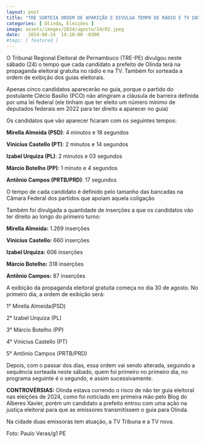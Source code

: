 ```yaml
---
layout: post
title: "TRE SORTEIA ORDEM DE APARIÇÃO E DIVULGA TEMPO DE RÁDIO E TV DAS CANDIDATURAS A PREFEITO DE OLINDA; CONFIRA"
categories: [ Olinda, Eleições ]
image: assets/images/2024/agosto/24/02.jpeg
date:   2024-08-24  14:10:00 -0300
#tags: [ featured ]
---
```

O Tribunal Regional Eleitoral de Pernambuco (TRE-PE) divulgou neste sábado (24) o tempo que cada candidato a prefeito de Olinda terá na propaganda eleitoral gratuita no rádio e na TV. Também foi sorteada a ordem de exibição dos guias eleitorais.

Apenas cinco candidatos aparecerão no guia, porque o partido do postulante Clécio Basílio (PCO) não atingiram a cláusula de barreira definida por uma lei federal (ele tinham que ter eleito um número mínimo de deputados federais em 2022 para ter direito a aparecer no guia)

Os candidatos que vão aparecer ficaram com os seguintes tempos:

**Mirella Almeida (PSD)**: 4 minutos e 18 segundos

**Vinicius Castello (PT)**: 2 minutos e 14 segundos

**Izabel Urquiza (PL)**: 2 minutos e 03 segundos

**Márcio Botelho (PP)**: 1 minuto e 4 segundos

**Antônio Campos (PRTB/PRD)**: 17 segundos

O tempo de cada candidato é definido pelo tamanho das bancadas na Câmara Federal dos partidos que apoiam aquela coligação

Também foi divulgada a quantidade de inserções a que os candidatos vão ter direito ao longo do primeiro turno:

**Mirella Almeida:** 1.269 inserções

**Vinicius Castello:** 660 inserções

**Izabel Urquiza:** 606 inserções

**Márcio Botelho:** 318 inserções

**Antônio Campos:** 87 inserções

A exibição da propaganda eleitoral gratuita começa no dia 30 de agosto. No primeiro dia, a ordem de exibição será:

1° Mirella Almeida(PSD)

2° Izabel Urquiza (PL)

3° Márcio Botelho (PP)

4° Vinicius Castello (PT)

5° Antônio Campos (PRTB/PRD)

Depois, com o passar dos dias, essa ordem vai sendo alterada, seguindo a sequência sorteada neste sábado, quem foi primeiro no primeiro dia, no programa seguinte é o segundo, e assim sucessivamente.

**CONTROVÉRSIAS:** Olinda estava correndo o risco de não ter guia eleitoral nas eleições de 2024, como foi noticiado em primeira mão pelo Blog do Alberes Xavier, porém um candidato a prefeito entrou com uma ação na justiça eleitoral para que as emissores transmitissem o guia para Olinda.

Na cidade duas emissoras tem atuação, a TV Tribuna e a TV nova.

Foto: Paulo Veras/g1 PE
